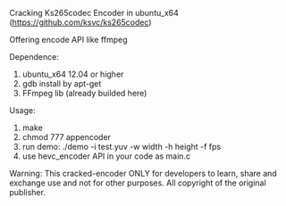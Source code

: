 Cracking Ks265codec Encoder in ubuntu_x64
(https://github.com/ksvc/ks265codec)

Offering encode API like ffmpeg

Dependence:
1. ubuntu_x64 12.04 or higher
2. gdb install by apt-get
3. FFmpeg lib (already builded here)

Usage:
1. make
2. chmod 777 appencoder
2. run demo: ./demo -i test.yuv -w width -h height -f fps
3. use hevc_encoder API in your code as main.c
 
Warning:
This cracked-encoder ONLY for developers to learn, share and exchange use and not for other purposes. All copyright of the original publisher.
